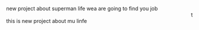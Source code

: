 new project about superman life
wea are going to find you job
<br>
<marquee>this is you style (BUTTON)</marquee>
this is new project about mu linfe